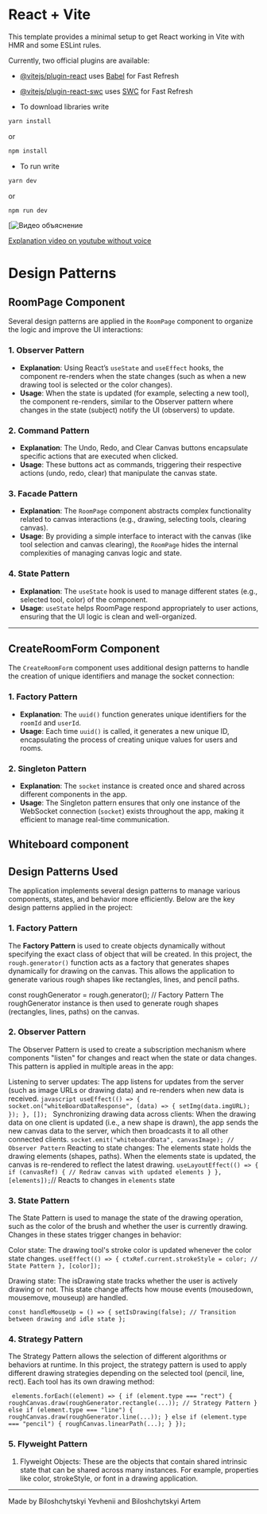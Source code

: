 # React + Vite

This template provides a minimal setup to get React working in Vite with HMR and some ESLint rules.

Currently, two official plugins are available:

- [@vitejs/plugin-react](https://github.com/vitejs/vite-plugin-react/blob/main/packages/plugin-react/README.md) uses [Babel](https://babeljs.io/) for Fast Refresh
- [@vitejs/plugin-react-swc](https://github.com/vitejs/vite-plugin-react-swc) uses [SWC](https://swc.rs/) for Fast Refresh

- To download libraries write
```bash
yarn install
```
or
```bash
npm install
```
- To run write
```bash
yarn dev
```
or
```bash
npm run dev
```

[![Видео объяснение](Github-CollaborativeWebSite-capability-video.gif)

[Explanation video on youtube without voice](https://youtu.be/cgzgEfAikHE)

# Design Patterns

## RoomPage Component

Several design patterns are applied in the `RoomPage` component to organize the logic and improve the UI interactions:

### 1. **Observer Pattern**
   - **Explanation**: Using React’s `useState` and `useEffect` hooks, the component re-renders when the state changes (such as when a new drawing tool is selected or the color changes).
   - **Usage**: When the state is updated (for example, selecting a new tool), the component re-renders, similar to the Observer pattern where changes in the state (subject) notify the UI (observers) to update.

### 2. **Command Pattern**
   - **Explanation**: The Undo, Redo, and Clear Canvas buttons encapsulate specific actions that are executed when clicked.
   - **Usage**: These buttons act as commands, triggering their respective actions (undo, redo, clear) that manipulate the canvas state.

### 3. **Facade Pattern**
   - **Explanation**: The `RoomPage` component abstracts complex functionality related to canvas interactions (e.g., drawing, selecting tools, clearing canvas).
   - **Usage**: By providing a simple interface to interact with the canvas (like tool selection and canvas clearing), the `RoomPage` hides the internal complexities of managing canvas logic and state.

### 4. **State Pattern**
   - **Explanation**: The `useState` hook is used to manage different states (e.g., selected tool, color) of the component.
   - **Usage**: `useState` helps RoomPage respond appropriately to user actions, ensuring that the UI logic is clean and well-organized.

---

## CreateRoomForm Component

The `CreateRoomForm` component uses additional design patterns to handle the creation of unique identifiers and manage the socket connection:

### 1. **Factory Pattern**
   - **Explanation**: The `uuid()` function generates unique identifiers for the `roomId` and `userId`.
   - **Usage**: Each time `uuid()` is called, it generates a new unique ID, encapsulating the process of creating unique values for users and rooms.

### 2. **Singleton Pattern**
   - **Explanation**: The `socket` instance is created once and shared across different components in the app.
   - **Usage**: The Singleton pattern ensures that only one instance of the WebSocket connection (`socket`) exists throughout the app, making it efficient to manage real-time communication.



## Whiteboard component

## Design Patterns Used

The application implements several design patterns to manage various components, states, and behavior more efficiently. Below are the key design patterns applied in the project:

### 1. **Factory Pattern**

The **Factory Pattern** is used to create objects dynamically without specifying the exact class of object that will be created. In this project, the `rough.generator()` function acts as a factory that generates shapes dynamically for drawing on the canvas. This allows the application to generate various rough shapes like rectangles, lines, and pencil paths.

const roughGenerator = rough.generator(); // Factory Pattern
The roughGenerator instance is then used to generate rough shapes (rectangles, lines, paths) on the canvas.

### 2. Observer Pattern
The Observer Pattern is used to create a subscription mechanism where components "listen" for changes and react when the state or data changes. This pattern is applied in multiple areas in the app:

Listening to server updates: The app listens for updates from the server (such as image URLs or drawing data) and re-renders when new data is received.
`javascript
useEffect(() => {
  socket.on("whiteBoardDataResponse", (data) => {
    setImg(data.imgURL);
  });
}, []);
` Synchronizing drawing data across clients: When the drawing data on one client is updated (i.e., a new shape is drawn), the app sends the new canvas data to the server, which then broadcasts it to all other connected clients.
`socket.emit("whiteboardData", canvasImage); // Observer Pattern`
Reacting to state changes: The elements state holds the drawing elements (shapes, paths). When the elements state is updated, the canvas is re-rendered to reflect the latest drawing.
`
useLayoutEffect(() => {
  if (canvasRef) {
    // Redraw canvas with updated elements
  }
}, [elements]);
`// Reacts to changes in `elements` state
### 3. State Pattern
The State Pattern is used to manage the state of the drawing operation, such as the color of the brush and whether the user is currently drawing. Changes in these states trigger changes in behavior:

Color state: The drawing tool's stroke color is updated whenever the color state changes.
`useEffect(() => {
  ctxRef.current.strokeStyle = color; // State Pattern
}, [color]);`

Drawing state: The isDrawing state tracks whether the user is actively drawing or not. This state change affects how mouse events (mousedown, mousemove, mouseup) are handled.

`const handleMouseUp = () => {
  setIsDrawing(false); // Transition between drawing and idle state
};`
### 4. Strategy Pattern
The Strategy Pattern allows the selection of different algorithms or behaviors at runtime. In this project, the strategy pattern is used to apply different drawing strategies depending on the selected tool (pencil, line, rect). Each tool has its own drawing method:

`
elements.forEach((element) => {
  if (element.type === "rect") {
    roughCanvas.draw(roughGenerator.rectangle(...)); // Strategy Pattern
  } else if (element.type === "line") {
    roughCanvas.draw(roughGenerator.line(...));
  } else if (element.type === "pencil") {
    roughCanvas.linearPath(...);
  }
});`

### 5. Flyweight Pattern

1. Flyweight Objects:
These are the objects that contain shared intrinsic state that can be shared across many instances. For example, properties like color, strokeStyle, or font in a drawing application.


---
Made by Biloshchytskyi Yevhenii and Biloshchytskyi Artem

